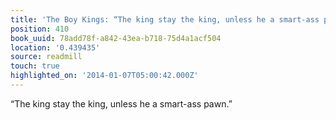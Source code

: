 ```yaml
---
title: 'The Boy Kings: “The king stay the king, unless he a smart-ass pawn.”'
position: 410
book_uuid: 78add78f-a842-43ea-b718-75d4a1acf504
location: '0.439435'
source: readmill
touch: true
highlighted_on: '2014-01-07T05:00:42.000Z'
---
```


“The king stay the king, unless he a smart-ass pawn.”
